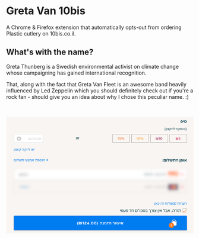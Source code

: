 # Greta Van 10bis
A Chrome & Firefox extension that automatically opts-out from ordering Plastic cutlery on 10bis.co.il.

## What's with the name?
Greta Thunberg is a Swedish environmental activist on climate change whose campaigning has gained international recognition. 

That, along with the fact that Greta Van Fleet is an awesome band heavily influenced by Led Zeppelin which you should definitely check out if you're a rock fan - should give you an idea about why I chose this peculiar name. :)

<br>

<p align="center">
  <img src="./no-hadap.png">
</p>
